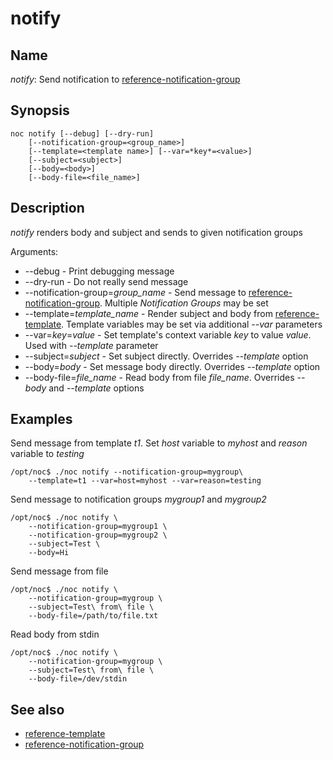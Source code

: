 # notify


## Name

*notify*: Send notification to [reference-notification-group](../../../concepts/notification-group/index.md)

## Synopsis

    noc notify [--debug] [--dry-run]
        [--notification-group=<group_name>]
        [--template=<template name>] [--var=*key*=<value>]
        [--subject=<subject>]
        [--body=<body>]
        [--body-file=<file_name>]

## Description

*notify* renders body and subject and sends to given notification groups

Arguments:
* --debug - Print debugging message
* --dry-run - Do not really send message
* --notification-group=*group_name* - Send message to [reference-notification-group](../../../concepts/notification-group/index.md).
  Multiple *Notification Groups* may be set
* --template=*template_name* - Render subject and body from [reference-template](../../../concepts/template/index.md).
  Template variables may be set via additional *--var* parameters
* --var=*key*=*value* - Set template's context variable *key* to value *value*.
  Used with *--template* parameter
* --subject=*subject* - Set subject directly. Overrides *--template* option
* --body=*body* - Set message body directly. Overrides *--template* option
* --body-file=*file_name* - Read body from file *file_name*. Overrides *--body* and *--template* options

## Examples

Send message from template *t1*. Set *host* variable to *myhost* and
*reason* variable to *testing*

    /opt/noc$ ./noc notify --notification-group=mygroup\
        --template=t1 --var=host=myhost --var=reason=testing

Send message to notification groups *mygroup1* and *mygroup2*

    /opt/noc$ ./noc notify \
        --notification-group=mygroup1 \
        --notification-group=mygroup2 \
        --subject=Test \
        --body=Hi

Send message from file

    /opt/noc$ ./noc notify \
        --notification-group=mygroup \
        --subject=Test\ from\ file \
        --body-file=/path/to/file.txt

Read body from stdin

    /opt/noc$ ./noc notify \
        --notification-group=mygroup \
        --subject=Test\ from\ file \
        --body-file=/dev/stdin

## See also

* [reference-template](../../../concepts/template/index.md)
* [reference-notification-group](../../../concepts/notification-group/index.md)
